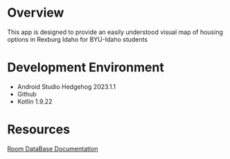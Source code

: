 # Overview
This app is designed to provide an easily understood visual map of housing options in Rexburg Idaho for BYU-Idaho students

# Development Environment
- Android Studio Hedgehog 2023.1.1
- Github
- Kotlin 1.9.22

# Resources
[Room DataBase Documentation](https://developer.android.com/training/data-storage/room)
